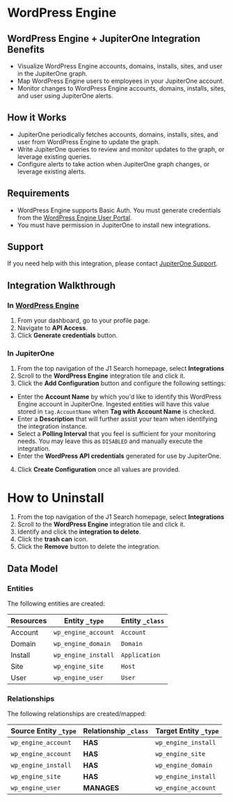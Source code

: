 # WordPress Engine

## WordPress Engine + JupiterOne Integration Benefits

- Visualize WordPress Engine accounts, domains, installs, sites, and user in the
  JupiterOne graph.
- Map WordPress Engine users to employees in your JupiterOne account.
- Monitor changes to WordPress Engine accounts, domains, installs, sites, and
  user using JupiterOne alerts.

## How it Works

- JupiterOne periodically fetches accounts, domains, installs, sites, and user
  from WordPress Engine to update the graph.
- Write JupiterOne queries to review and monitor updates to the graph, or
  leverage existing queries.
- Configure alerts to take action when JupiterOne graph changes, or leverage
  existing alerts.

## Requirements

- WordPress Engine supports Basic Auth. You must generate credentials from the
  [WordPress Engine User Portal](https://my.wpengine.com/api_access).
- You must have permission in JupiterOne to install new integrations.

## Support

If you need help with this integration, please contact
[JupiterOne Support](https://support.jupiterone.io).

## Integration Walkthrough

### In [WordPress Engine](https://my.wpengine.com/)

1. From your dashboard, go to your profile page.
2. Navigate to **API Access**.
3. Click **Generate credentials** button.

### In JupiterOne

1. From the top navigation of the J1 Search homepage, select **Integrations**
2. Scroll to the **WordPress Engine** integration tile and click it.
3. Click the **Add Configuration** button and configure the following settings:

- Enter the **Account Name** by which you'd like to identify this WordPress
  Engine account in JupiterOne. Ingested entities will have this value stored in
  `tag.AccountName` when **Tag with Account Name** is checked.
- Enter a **Description** that will further assist your team when identifying
  the integration instance.
- Select a **Polling Interval** that you feel is sufficient for your monitoring
  needs. You may leave this as `DISABLED` and manually execute the integration.
- Enter the **WordPress API credentials** generated for use by JupiterOne.

4. Click **Create Configuration** once all values are provided.

# How to Uninstall

1. From the top navigation of the J1 Search homepage, select **Integrations**
2. Scroll to the **WordPress Engine** integration tile and click it.
3. Identify and click the **integration to delete**.
4. Click the **trash can** icon.
5. Click the **Remove** button to delete the integration.

<!-- {J1_DOCUMENTATION_MARKER_START} -->
<!--
********************************************************************************
NOTE: ALL OF THE FOLLOWING DOCUMENTATION IS GENERATED USING THE
"j1-integration document" COMMAND. DO NOT EDIT BY HAND! PLEASE SEE THE DEVELOPER
DOCUMENTATION FOR USAGE INFORMATION:

https://github.com/JupiterOne/sdk/blob/master/docs/integrations/development.md
********************************************************************************
-->

## Data Model

### Entities

The following entities are created:

| Resources | Entity `_type`      | Entity `_class` |
| --------- | ------------------- | --------------- |
| Account   | `wp_engine_account` | `Account`       |
| Domain    | `wp_engine_domain`  | `Domain`        |
| Install   | `wp_engine_install` | `Application`   |
| Site      | `wp_engine_site`    | `Host`          |
| User      | `wp_engine_user`    | `User`          |

### Relationships

The following relationships are created/mapped:

| Source Entity `_type` | Relationship `_class` | Target Entity `_type` |
| --------------------- | --------------------- | --------------------- |
| `wp_engine_account`   | **HAS**               | `wp_engine_install`   |
| `wp_engine_account`   | **HAS**               | `wp_engine_site`      |
| `wp_engine_install`   | **HAS**               | `wp_engine_domain`    |
| `wp_engine_site`      | **HAS**               | `wp_engine_install`   |
| `wp_engine_user`      | **MANAGES**           | `wp_engine_account`   |

<!--
********************************************************************************
END OF GENERATED DOCUMENTATION AFTER BELOW MARKER
********************************************************************************
-->
<!-- {J1_DOCUMENTATION_MARKER_END} -->

